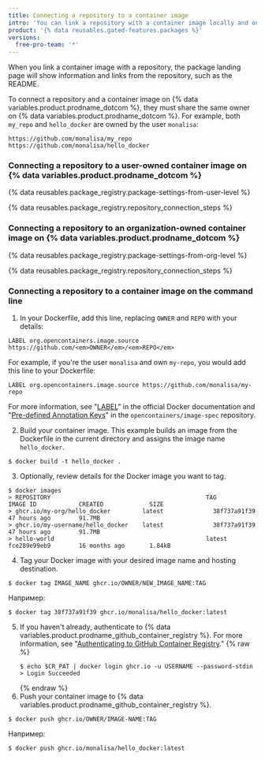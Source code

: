 ```yaml
---
title: Connecting a repository to a container image
intro: 'You can link a repository with a container image locally and on {% data variables.product.prodname_dotcom %}.'
product: '{% data reusables.gated-features.packages %}'
versions:
  free-pro-team: '*'
---
```


When you link a container image with a repository, the package landing page will show information and links from the repository, such as the README.

To connect a repository and a container image on {% data variables.product.prodname_dotcom %}, they must share the same owner on {% data variables.product.prodname_dotcom %}. For example, both `my_repo` and `hello_docker` are owned by the user `monalisa`:
```shell
https://github.com/monalisa/my_repo
https://github.com/monalisa/hello_docker
```

### Connecting a repository to a user-owned container image on {% data variables.product.prodname_dotcom %}

{% data reusables.package_registry.package-settings-from-user-level %}

{% data reusables.package_registry.repository_connection_steps %}

### Connecting a repository to an organization-owned container image on {% data variables.product.prodname_dotcom %}

{% data reusables.package_registry.package-settings-from-org-level %}

{% data reusables.package_registry.repository_connection_steps %}

### Connecting a repository to a container image on the command line

1. In your Dockerfile, add this line, replacing `OWNER` and `REPO` with your details:

 ```shell
 LABEL org.opencontainers.image.source https://github.com/<em>OWNER</em>/<em>REPO</em>
 ```
 For example, if you're the user `monalisa` and own `my-repo`, you would add this line to your Dockerfile:
 ```shell
 LABEL org.opencontainers.image.source https://github.com/monalisa/my-repo
 ```
 For more information, see "[LABEL](https://docs.docker.com/engine/reference/builder/#label)" in the official Docker documentation and "[Pre-defined Annotation Keys](https://github.com/opencontainers/image-spec/blob/master/annotations.md#pre-defined-annotation-keys)" in the `opencontainers/image-spec` repository.

2. Build your container image. This example builds an image from the Dockerfile in the current directory and assigns the image name `hello_docker`.

  ```shell
  $ docker build -t hello_docker .
  ```
3. Optionally, review details for the Docker image you want to tag.
  ```shell
  $ docker images
  > REPOSITORY                                            TAG                 IMAGE ID            CREATED             SIZE
  > ghcr.io/my-org/hello_docker         latest              38f737a91f39        47 hours ago        91.7MB
  > ghcr.io/my-username/hello_docker    latest              38f737a91f39        47 hours ago        91.7MB
  > hello-world                                           latest              fce289e99eb9        16 months ago       1.84kB
  ```

4. Tag your Docker image with your desired image name and hosting destination.
  ```shell
  $ docker tag IMAGE_NAME ghcr.io/OWNER/NEW_IMAGE_NAME:TAG
  ```
  Например:
  ```shell
  $ docker tag 38f737a91f39 ghcr.io/monalisa/hello_docker:latest
  ```

5. If you haven't already, authenticate to {% data variables.product.prodname_github_container_registry %}. For more information, see "[Authenticating to GitHub Container Registry](/packages/managing-container-images-with-github-container-registry/pushing-and-pulling-docker-images#authenticating-to-github-container-registry)."
    {% raw %}
    ```shell
    $ echo $CR_PAT | docker login ghcr.io -u USERNAME --password-stdin
    > Login Succeeded
    ```
    {% endraw %}
6. Push your container image to {% data variables.product.prodname_github_container_registry %}.
  ```shell
  $ docker push ghcr.io/OWNER/IMAGE-NAME:TAG
  ```
  Например:
  ```shell
  $ docker push ghcr.io/monalisa/hello_docker:latest
  ```
